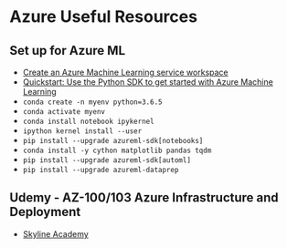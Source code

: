# Azure Useful Resources

## Set up for Azure ML
- [Create an Azure Machine Learning service workspace](https://docs.microsoft.com/en-us/azure/machine-learning/service/setup-create-workspace#portal)
- [Quickstart: Use the Python SDK to get started with Azure Machine Learning](https://docs.microsoft.com/en-us/azure/machine-learning/service/quickstart-create-workspace-with-python?toc=%2Fen-us%2Fpython%2Fapi%2Foverview%2Fazure%2Fml%2Ftoc.json%3Fview%3Dazure-ml-py&bc=%2Fen-us%2Fpython%2Fazureml_py_breadcrumb%2Ftoc.json%3Fview%3Dazure-ml-py&view=azure-ml-py)
- `conda create -n myenv python=3.6.5`
- `conda activate myenv`
- `conda install notebook ipykernel`
- `ipython kernel install --user`
- `pip install --upgrade azureml-sdk[notebooks]`
- `conda install -y cython matplotlib pandas tqdm`
- `pip install --upgrade azureml-sdk[automl]`
- `pip install --upgrade azureml-dataprep`

## Udemy - AZ-100/103 Azure Infrastructure and Deployment
- [Skyline Academy](https://www.skylinesacademy.com/azure-study-resources/)

